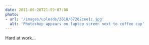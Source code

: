 ```yaml
---
date: 2011-06-28T21:59-07:00
photo:
- url: '/images/uploads/2018/67202cee1c.jpg'
  alt: 'Photoshop appears on laptop screen next to coffee cup'
---
```

Hard at work…
